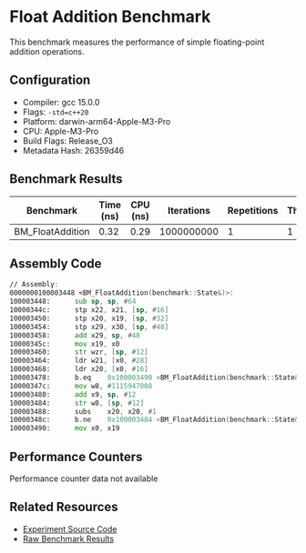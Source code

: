 # Float Addition Benchmark

This benchmark measures the performance of simple floating-point addition operations.

## Configuration

- Compiler: gcc 15.0.0
- Flags: `-std=c++20`
- Platform: darwin-arm64-Apple-M3-Pro
- CPU: Apple-M3-Pro
- Build Flags: Release_O3
- Metadata Hash: 26359d46

## Benchmark Results

| Benchmark | Time (ns) | CPU (ns) | Iterations | Repetitions | Threads | 
| --------- | --------- | -------- | ---------- | ----------- | ------- | 
| BM_FloatAddition | 0.32 | 0.29 | 1000000000 | 1 | 1 | 


## Assembly Code

```asm
// Assembly:
0000000100003448 <BM_FloatAddition(benchmark::State&)>:
100003448:     	sub	sp, sp, #64
10000344c:     	stp	x22, x21, [sp, #16]
100003450:     	stp	x20, x19, [sp, #32]
100003454:     	stp	x29, x30, [sp, #48]
100003458:     	add	x29, sp, #48
10000345c:     	mov	x19, x0
100003460:     	str	wzr, [sp, #12]
100003464:     	ldr	w21, [x0, #28]
100003468:     	ldr	x20, [x0, #16]
100003478:     	b.eq	0x100003490 <BM_FloatAddition(benchmark::State&)+0x48>
10000347c:     	mov	w8, #1115947008
100003480:     	add	x9, sp, #12
100003484:     	str	w8, [sp, #12]
100003488:     	subs	x20, x20, #1
10000348c:     	b.ne	0x100003484 <BM_FloatAddition(benchmark::State&)+0x3c>
100003490:     	mov	x0, x19
```

## Performance Counters

Performance counter data not available

## Related Resources

- [Experiment Source Code](/experiments/float_addition)
- [Raw Benchmark Results](/results/darwin-arm64-Apple-M3-Pro/gcc-15.0.0/Release_O3/26359d46/float_addition)
